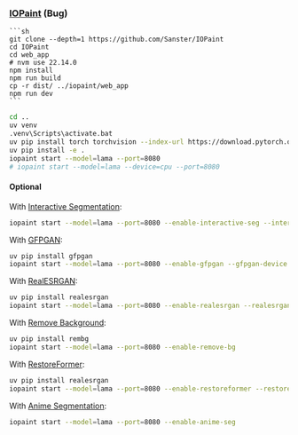 ### [IOPaint](https://github.com/Sanster/IOPaint) (Bug)

````{tab} From source
```sh
git clone --depth=1 https://github.com/Sanster/IOPaint
cd IOPaint
cd web_app
# nvm use 22.14.0
npm install
npm run build
cp -r dist/ ../iopaint/web_app
npm run dev
```
````

```sh
cd ..
uv venv
.venv\Scripts\activate.bat
uv pip install torch torchvision --index-url https://download.pytorch.org/whl/cu121
uv pip install -e .
iopaint start --model=lama --port=8080
# iopaint start --model=lama --device=cpu --port=8080
```

#### Optional

With [Interactive Segmentation](https://www.iopaint.com/plugins/interactive_seg):

```sh
iopaint start --model=lama --port=8080 --enable-interactive-seg --interactive-seg-device=cuda
```

With [GFPGAN](https://www.iopaint.com/plugins/GFPGAN):

```sh
uv pip install gfpgan
iopaint start --model=lama --port=8080 --enable-gfpgan --gfpgan-device cuda
```

With [RealESRGAN](https://www.iopaint.com/plugins/RealESRGAN):

```sh
uv pip install realesrgan
iopaint start --model=lama --port=8080 --enable-realesrgan --realesrgan-model RealESRGAN_x4plus --realesrgan-device cuda
```

With [Remove Background](https://www.iopaint.com/plugins/rembg):

```sh
uv pip install rembg
iopaint start --model=lama --port=8080 --enable-remove-bg
```

With [RestoreFormer](https://www.iopaint.com/plugins/RestoreFormer):

```sh
uv pip install realesrgan
iopaint start --model=lama --port=8080 --enable-restoreformer --restoreformer-device cuda
```

With [Anime Segmentation](https://www.iopaint.com/plugins/anime_seg):

```sh
iopaint start --model=lama --port=8080 --enable-anime-seg
```